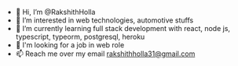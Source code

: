 - 👋 Hi, I’m @RakshithHolla
- 👀 I’m interested in web technologies, automotive stuffs
- 🌱 I’m currently learning full stack development with react, node js, typescript, typeorm, postgresql, heroku
- 💞️ I'm looking for a job in web role
- 📫 Reach me over my email rakshithholla31@gmail.com

<!---
RakshithHolla/RakshithHolla is a ✨ special ✨ repository because its `README.md` (this file) appears on your GitHub profile.
You can click the Preview link to take a look at your changes.
--->
